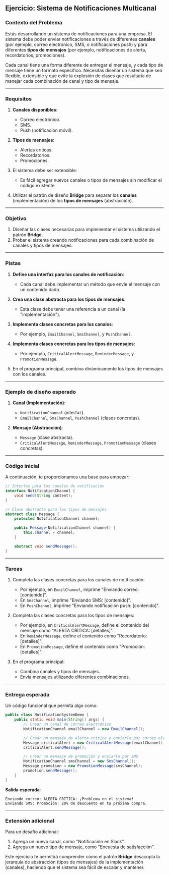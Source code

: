 ## **Ejercicio: Sistema de Notificaciones Multicanal**

### **Contexto del Problema**
Estás desarrollando un sistema de notificaciones para una empresa. El sistema debe poder enviar notificaciones a través de diferentes **canales** (por ejemplo, correo electrónico, SMS, o notificaciones push) y para diferentes **tipos de mensajes** (por ejemplo, notificaciones de alerta, recordatorios, promociones).

Cada canal tiene una forma diferente de entregar el mensaje, y cada tipo de mensaje tiene un formato específico. Necesitas diseñar un sistema que sea flexible, extensible y que evite la explosión de clases que resultaría de manejar cada combinación de canal y tipo de mensaje.

---

### **Requisitos**
1. **Canales disponibles**:
   - Correo electrónico.
   - SMS.
   - Push (notificación móvil).

2. **Tipos de mensajes**:
   - Alertas críticas.
   - Recordatorios.
   - Promociones.

3. El sistema debe ser extensible:
   - Es fácil agregar nuevos canales o tipos de mensajes sin modificar el código existente.

4. Utilizar el patrón de diseño **Bridge** para separar los **canales** (implementación) de los **tipos de mensajes** (abstracción).

---

### **Objetivo**
1. Diseñar las clases necesarias para implementar el sistema utilizando el patrón **Bridge**.
2. Probar el sistema creando notificaciones para cada combinación de canales y tipos de mensajes.

---

### **Pistas**
1. **Define una interfaz para los canales de notificación**:
   - Cada canal debe implementar un método que envíe el mensaje con un contenido dado.

2. **Crea una clase abstracta para los tipos de mensajes**:
   - Esta clase debe tener una referencia a un canal (la "implementación").

3. **Implementa clases concretas para los canales**:
   - Por ejemplo, `EmailChannel`, `SmsChannel`, y `PushChannel`.

4. **Implementa clases concretas para los tipos de mensajes**:
   - Por ejemplo, `CriticalAlertMessage`, `ReminderMessage`, y `PromotionMessage`.

5. En el programa principal, combina dinámicamente los tipos de mensajes con los canales.

---

### **Ejemplo de diseño esperado**
1. **Canal (Implementación)**:
   - `NotificationChannel` (interfaz).
   - `EmailChannel`, `SmsChannel`, `PushChannel` (clases concretas).

2. **Mensaje (Abstracción)**:
   - `Message` (clase abstracta).
   - `CriticalAlertMessage`, `ReminderMessage`, `PromotionMessage` (clases concretas).

---

### **Código inicial**
A continuación, te proporcionamos una base para empezar:

```java
// Interfaz para los canales de notificación
interface NotificationChannel {
    void send(String content);
}

// Clase abstracta para los tipos de mensajes
abstract class Message {
    protected NotificationChannel channel;

    public Message(NotificationChannel channel) {
        this.channel = channel;
    }

    abstract void sendMessage();
}
```

---

### **Tareas**
1. Completa las clases concretas para los canales de notificación:
   - Por ejemplo, en `EmailChannel`, imprime "Enviando correo: [contenido]".
   - En `SmsChannel`, imprime "Enviando SMS: [contenido]".
   - En `PushChannel`, imprime "Enviando notificación push: [contenido]".

2. Completa las clases concretas para los tipos de mensajes:
   - Por ejemplo, en `CriticalAlertMessage`, define el contenido del mensaje como "ALERTA CRÍTICA: [detalles]".
   - En `ReminderMessage`, define el contenido como "Recordatorio: [detalles]".
   - En `PromotionMessage`, define el contenido como "Promoción: [detalles]".

3. En el programa principal:
   - Combina canales y tipos de mensajes.
   - Envía mensajes utilizando diferentes combinaciones.

---

### **Entrega esperada**
Un código funcional que permita algo como:

```java
public class NotificationSystemDemo {
    public static void main(String[] args) {
        // Crear un canal de correo electrónico
        NotificationChannel emailChannel = new EmailChannel();

        // Crear un mensaje de alerta crítica y enviarlo por correo electrónico
        Message criticalAlert = new CriticalAlertMessage(emailChannel);
        criticalAlert.sendMessage();

        // Crear un mensaje de promoción y enviarlo por SMS
        NotificationChannel smsChannel = new SmsChannel();
        Message promotion = new PromotionMessage(smsChannel);
        promotion.sendMessage();
    }
}
```

**Salida esperada**:
```
Enviando correo: ALERTA CRÍTICA: ¡Problema en el sistema!
Enviando SMS: Promoción: 20% de descuento en tu próxima compra.
```

---

### **Extensión adicional**
Para un desafío adicional:
1. Agrega un nuevo canal, como "Notificación en Slack".
2. Agrega un nuevo tipo de mensaje, como "Encuesta de satisfacción".

Este ejercicio te permitirá comprender cómo el patrón **Bridge** desacopla la jerarquía de abstracción (tipos de mensajes) de la implementación (canales), haciendo que el sistema sea fácil de escalar y mantener.